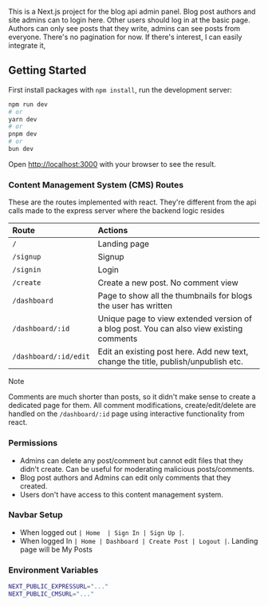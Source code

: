 This is a Next.js project for the blog api admin panel. Blog post authors and site admins can to login here. 
Other users should log in at the basic page. Authors can only see posts that they write, admins can see posts from 
everyone. There's no pagination for now. If there's interest, I can easily integrate it,

## Getting Started
First install packages with `npm install`, run the development server:
```bash
npm run dev
# or
yarn dev
# or
pnpm dev
# or
bun dev
```
Open [http://localhost:3000](http://localhost:3000) with your browser to see the result.


### Content Management System (CMS) Routes 
These are the routes implemented with react. They're different from the api calls made to the express server where 
the backend logic resides

| Route | Actions |
| :---- | :------ |
| `/` | Landing page |
| `/signup` | Signup |
| `/signin` | Login |
| `/create` | Create a new post. No comment view |
| `/dashboard` | Page to show all the thumbnails for blogs the user has written |
| `/dashboard/:id` | Unique page to view extended version of a blog post. You can also view existing comments |
| `/dashboard/:id/edit` | Edit an existing post here. Add new text, change the title, publish/unpublish etc. |

> [!Note]
> Comments are much shorter than posts, so it didn't make sense to create a dedicated page for them. All comment modifications, 
    create/edit/delete are handled on the `/dashboard/:id` page using interactive functionality from react.

### Permissions
- Admins can delete any post/comment but cannot edit files that they didn't create. Can be useful for moderating malicious 
    posts/comments.
- Blog post authors and Admins can edit only comments that they created.  
- Users don't have access to this content management system.


### Navbar Setup
- When logged out `| Home  | Sign In | Sign Up |`.
- When logged In `| Home | Dashboard | Create Post | Logout |`. Landing page will be My Posts


### Environment Variables
```bash
NEXT_PUBLIC_EXPRESSURL="..."
NEXT_PUBLIC_CMSURL="..."
```
